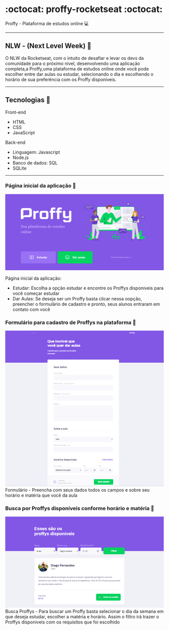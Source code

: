 # :octocat: proffy-rocketseat :octocat:
Proffy - Plataforma de estudos online  :computer:

--- 

## NLW - (Next Level Week) :purple_heart:

O NLW da Rocketseat, com o intuito de desafiar e levar os devs da comunidade para o próximo nível, desenvolvendo uma aplicação completa,a Proffy,uma plataforma de estudos online onde você pode escolher entre dar aulas ou estudar, selecionando o dia e escolhendo o horário de sua preferência com os Proffy disponíveis.

---
## Tecnologias :rocket:
Front-end
- HTML
- CSS
- JavaScript

Back-end
- Linguagem: Javascript
- Node.js 
- Banco de dados: SQL
- SQLite

---

### Página inicial da aplicação :rocket:
<img src="https://github.com/tais-antunes/proffy-rocketseat/blob/master/public/images/projeto-final/proffy1.PNG">

Página inicial da aplicação:
- Estudar: Escolha a opção estudar e encontre os Proffys disponíveis para você começar estudar
- Dar Aulas: Se deseja ser um Proffy basta clicar nessa oopção, preencher o formulário de cadastro e pronto, seus alunos entraram em contato com você

### Formulário para cadastro de Proffys na plataforma :rocket:
<img src="https://github.com/tais-antunes/proffy-rocketseat/blob/master/public/images/projeto-final/proffy2.PNG">
Formulário
- Preencha com seus dados todos os campos e sobre seu horário e matéria que você da aula 

### Busca por Proffys disponíveis conforme horário e matéria :rocket:
<img src="https://github.com/tais-antunes/proffy-rocketseat/blob/master/public/images/projeto-final/proffy3.PNG">
Busca Proffys
- Para buscar um Proffy basta selecionar o dia da semana em que deseja estudar, escolher a matéria e horário. Assim o filtro irá trazer o Proffys disponiveis com os requisitos que foi escolhido







